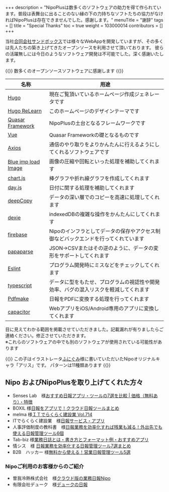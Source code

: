 +++
description = "NipoPlusは数多くのソフトウェアの助力を得て作られています。普段は表舞台に出ることのない縁の下の力持ちなソフトたちの協力がなければNipoPlusは存在できませんでした。感謝します。"
menuTitle = "謝辞"
tags = []
title = "Special Thanks"
toc = true
weight = 103000014
contributors = []
+++


当社[合同会社サンドボックス](https://sndbox.jp/)では様々なWebAppを開発していますが、その多くは先人たちの築き上げてきたオープンソースを利用させて頂いております。
彼らの活躍無しには今日のようなソフトウェア開発は不可能でした。深く感謝いたします。

{{<alice pos="right" icon="please">}}
数多くのオープンソースソフトウェアに感謝します
{{</alice>}}

|名称|用途|
|---|---|
|[Hugo](https://gohugo.io/)|現在ご覧頂いているホームページ作成ジェネレータです|
|[Hugo ReLearn](https://mcshelby.github.io/hugo-theme-relearn/)|このホームページのデザインテーマです|
|[Quasar Framework](https://quasar.dev/)|NipoPlusの土台となるフレームワークです|
|[Vue](https://jp.vuejs.org/index.html)|Quasar Frameworkの礎となるものです|
|[Axios](https://github.com/axios/axios)|通信のやり取りをよりかんたんに行えるようにしてくれるソフトウェアです|
|[Blue imp load Image](https://github.com/blueimp/JavaScript-Load-Image)|画像の圧縮や回転といった処理を補助してくれます|
|[chart.js](https://www.chartjs.org/)|棒グラフや折れ線グラフを作成してくれます|
|[day.js](https://day.js.org/)|日付に関する処理を補助してくれます|
|[deepCopy](https://github.com/sasaplus1/deepcopy.js)|データの深い層でのコピーを高速に処理してくれます|
|[dexie](https://dexie.org/)|indexedDBの複雑な操作をかんたんにしてくれます|
|[firebase](https://firebase.google.com/)|Nipoのインフラとしてデータの保存やアクセス制御などバックエンドを行ってくれています|
|[papaparse](https://www.papaparse.com/)|JSON->CSVまたはその逆のように、データの変形をサポートしてくれます|
|[Eslint](https://eslint.org/)|プログラム開発時にミスなどをチェックしてくれます|
|[typescript](https://www.typescriptlang.org/)|データに型をもたせ、プログラムの視認性や開発効率、バグの混入リスクを軽減してくれます|
|[Pdfmake](http://pdfmake.org)|日報をPDFに変換する処理を行ってくれます|
|[capacitor](https://capacitorjs.com/)|WebアプリをiOS/Android専用のアプリに変換してくれます|

目に見えてわかる範囲を掲載させていただきました。記載漏れが有りましたらご連絡ください。修正させていただきます。  
※これらのソフトウェアの中でも別のソフトウェアが使用されている可能性があります

{{<alice pos="right" icon="default">}}
この子はイラストレータ[ふにぐみ](https://www.ac-illust.com/main/profile.php?id=0DbjwSb1)様に書いていただいたNipoオリジナルキャラ「アリス」です。
パターンは11種類あります
{{</alice>}}

## Nipo およびNipoPlusを取り上げてくれた方々

- Senses Lab　様[おすすめ日報アプリ・ツールの7選を比較 | 価格（無料あり）・特徴](https://product-senses.mazrica.com/senseslab/tool-reviews/nippou-software)
- BOXIL 様[日報をアプリで！クラウド日報ツールまとめ](https://boxil.jp/mag/a1499/)
- melma 様[ＩＴでらくらく建設業 Vol.714](http://melma.com/backnumber_114938_6635216/)
- ITでらくらく建設業　様[日報サービス・アプリ](http://mint-s.jp/it-easy/2018/01/post-2127.html)
- 人事評価制度の教科書　様[日報業務を効率化すれば残業も減る！外出先でも使える日報管理ツール6個](https://media.jinjiseido.com/nippou_tool)
- Tab-biz 様[業務日誌とは・書き方とフォーマット例・おすすめアプリ](https://tap-biz.jp/tap_cat_100401/tap_cat_100405/1014295)
- 情シス　様 [日報業務を効率化する日報管理ツール7選まとめ](http://jyo-sys.jp/?p=3097#nipo)
- B2B　ハッカー 様[無料から使える！営業日報管理ツール5選](https://b2bhacker.baseconnect.in/articles/2611)

### Nipoご利用のお客様からのご紹介

- 曽我冷熱株式会社　様[クラウド版の業務日報Nipo](https://www.sogareinetsu.com/worklog/nipo/)
- 有限会社デューク　様[デュークの日報](https://ameblo.jp/dukeblog-life/entry-12452375114.html)
